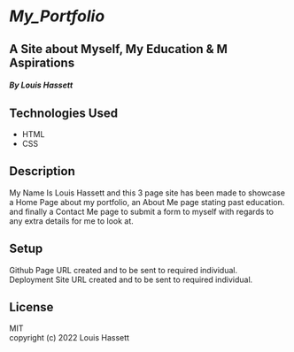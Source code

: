 # ***My_Portfolio***
## **A Site about Myself, My Education & M Aspirations** 
#### *By Louis Hassett*

## **Technologies Used**
- HTML
- CSS

## **Description**
My Name Is Louis Hassett and this 3 page site has been made to showcase a Home Page about my portfolio, an About Me page stating past education.
and finally a Contact Me page to submit a form to myself with regards to any extra details for me to look at.
## **Setup**  
Github Page URL created and to be sent to required individual.  
Deployment Site URL created and to be sent to required individual.

## **License** 
MIT  
copyright (c) 2022 Louis Hassett
